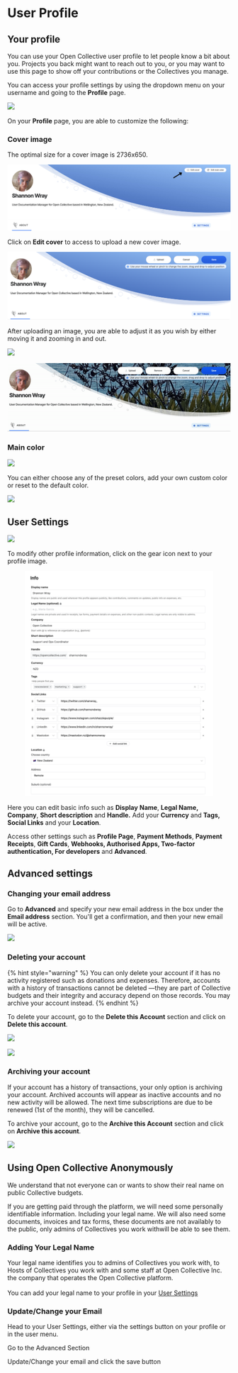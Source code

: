 # User Profile

## Your profile

You can use your Open Collective user profile to let people know a bit about you. Projects you back might want to reach out to you, or you may want to use this page to show off your contributions or the Collectives you manage.

You can access your profile settings by using the dropdown menu on your username and going to the **Profile** page.

![](<../.gitbook/assets/financial\_contributors\_receipts\_profile\_2021-06-22 (1).png>)

On your **Profile** page, you are able to customize the following:

### Cover image

The optimal size for a cover image is 2736x650.&#x20;

![](../.gitbook/assets/screen-shot-2021-03-23-at-8.07.27-pm.jpg)

Click on **Edit cover** to access to upload a new cover image.

![](../.gitbook/assets/screen-shot-2021-03-23-at-8.18.30-pm.png)

After uploading an image, you are able to adjust it as you wish by either moving it and zooming in and out.

![](../.gitbook/assets/product\_user\_profile\_moving\_2021-04-20.gif)

![](<../.gitbook/assets/videoone (1).gif>)

### Main color

![](../.gitbook/assets/product\_user\_profile\_edit\_main\_color\_2021-04-21.png)

You can either choose any of the preset colors, add your own custom color or reset to the default color.

![](../.gitbook/assets/profile\_user\_profile\_choosing\_color\_2021-04-21.gif)

## User Settings

![](../.gitbook/assets/product\_user\_profile\_settings\_2021-04-21.png)

To modify other profile information, click on the gear icon next to your profile image.

<figure><img src="../.gitbook/assets/product_userprofile_settings_2023-06-4.png" alt=""><figcaption></figcaption></figure>

Here you can edit basic info such as **Display** **Name**, **Legal Name,** **Company**, **Short description** and **Handle.** Add your **Currency** and **Tags, Social Links** and your **Location**.&#x20;

Access other settings such as **Profile Page**, **Payment Methods**, **Payment Receipts**, **Gift Cards**, **Webhooks, Authorised Apps, Two-factor authentication, For developers** and **Advanced**.

## Advanced settings

### Changing your email address

Go to **Advanced** and specify your new email address in the box under the **Email address** section. You'll get a confirmation, and then your new email will be active.

![](<../.gitbook/assets/product\_user-profile\_new-email\_2019-11-15 (1).gif>)

### Deleting your account

{% hint style="warning" %}
You can only delete your account if it has no activity registered such as donations and expenses. Therefore, accounts with a history of transactions cannot be deleted —they are part of Collective budgets and their integrity and accuracy depend on those records. You may archive your account instead.
{% endhint %}

To delete your account, go to the **Delete this Account** section and click on **Delete this account**.

![](../.gitbook/assets/product\_user-profile\_advanced\_delete\_2019-11-15.png)

![](../.gitbook/assets/product\_user-profile\_advanced\_delete\_2019-11-15.gif)

### Archiving your account

If your account has a history of transactions, your only option is archiving your account. Archived accounts will appear as inactive accounts and no new activity will be allowed. The next time subscriptions are due to be renewed (1st of the month), they will be cancelled.

To archive your account, go to the **Archive this Account** section and click on **Archive this account**.

![](../.gitbook/assets/product\_user-profile\_advanced\_archive\_2019-11-15.gif)

## Using Open Collective Anonymously

We understand that not everyone can or wants to show their real name on public Collective budgets.

If you are getting paid through the platform, we will need some personally identifiable information. Including your legal name. We will also need some documents, invoices and tax forms, these documents are not availably to the public, only admins of Collectives you work withwill be able to see them.

### Adding Your Legal Name

Your legal name identifies you to admins of Collectives you work with, to Hosts of Collectives you work with and some staff at Open Collective Inc. the company that operates the Open Collective platform. \
\
You can add your legal name to your profile in your [User Settings](user-profile.md#other-settings)

### Update/Change your Email

Head to your User Settings, either via the settings button on your profile or in the user menu.&#x20;

Go to the Advanced Section&#x20;

Update/Change your email and click the save button
